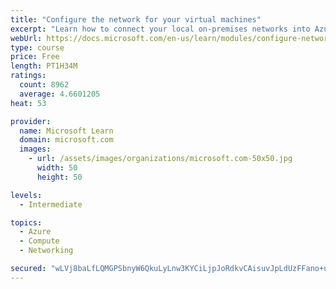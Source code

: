 ```yaml
---
title: "Configure the network for your virtual machines"
excerpt: "Learn how to connect your local on-premises networks into Azure using virtual networks, VPN gateways, and Azure ExpressRoute."
webUrl: https://docs.microsoft.com/en-us/learn/modules/configure-network-for-azure-virtual-machines/
type: course
price: Free
length: PT1H34M
ratings:
  count: 8962
  average: 4.6601205
heat: 53

provider:
  name: Microsoft Learn
  domain: microsoft.com
  images:
    - url: /assets/images/organizations/microsoft.com-50x50.jpg
      width: 50
      height: 50

levels:
  - Intermediate

topics:
  - Azure
  - Compute
  - Networking

secured: "wLVj8baLfLQMGPSbnyW6QkuLyLnw3KYCiLjpJoRdkvCAisuvJpLdUzFFano+uaIjx/DqY/VroNQXJ18MXC55MogpaA+D593/rThG1aQX5prgTAek0+tEToA6TfCqxgS9TQ/G9wbwGlzuuYtEKwDIbVGjHE/581HZLeEIBnp3z7OD9dn6Q+YMg6DgW0VdAp3Od3AB8gk/9nZWoakG6c1ad/jxQiggRUw4UWTJNrS6yrMzCXXH+eQra37aVF97RsBEDI45HikzqCxvjHHAdXghdiMmtD2huKNBYizTy3QE0TuEzfuqRsm+Y0YYyfvUZntO+2YhCSflPIMUvBkcNskFbtvWqAVoyZBuJKqKrdgWQCRKo8jz6VvtnQUMr6UiaiMWmpVDPmtBFRaFHdWEGQfImtOmcu6aERP4dT5TuU+KrGE=;ijGXRsEsalMJLmU/7PUPBQ=="
---
```


